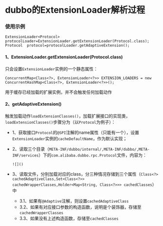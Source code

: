 # dubbo的ExtensionLoader解析过程

### 使用示例

```
ExtensionLoader<Protocol> protocolLoader=ExtensionLoader.getExtensionLoader(Protocol.class);
Protocol  protocol=protocolLoader.getAdaptiveExtension();
```
#### 1、ExtensionLoader.getExtensionLoader(Protocol.class)
只会设置`ExtensionLoader`实例的一个静态属性：

```
ConcurrentMap<Class<?>, ExtensionLoader<?>> EXTENSION_LOADERS = new ConcurrentHashMap<Class<?>, ExtensionLoader<?>>();
```
用于缓存已经加载的扩展实例，并不会触发任何加载动作

#### 2、getAdaptiveExtension()
触发加载动作`loadExtensionClasses()`，加载扩展接口的实现类，`loadExtensionClasses()`步骤分为（以`Protocol`为例子）：

* 1、获取接口`Protocol`的`@SPI`注解的name属性（只能有一个），设置`ExtensionLoader`实例的`cacheDefaultName`，作为默认实现；
* 2、读取三个目录（`META-INF/dubbo/internal/,META-INF/dubbo/,META-INF/services`）下的`com.alibaba.dubbo.rpc.Protocol`文件，内容为：

	```
	![]()
	```
* 3、读取文件，分别加载对应的class，分三种情况存储到三个属性（`Class<?> cachedAdaptiveClass,Set<Class<?>> cachedWrapperClasses,Holder<Map<String, Class<?>>> cachedClasses`）中

	* 3.1、如果有`@Adaptive`注解，则设置`cachedAdaptiveClass`
	* 3.2、如果有对应接口参数的构造函数，说明是个装饰器，存储至`cachedWrapperClasses`
	* 3.3、如果没有上述构造函数，存储至`cachedClasses`

